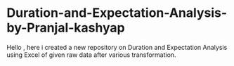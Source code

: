 # Duration-and-Expectation-Analysis-by-Pranjal-kashyap
Hello , here i created a new repository on Duration and Expectation  Analysis using Excel of given raw data after various transformation.

